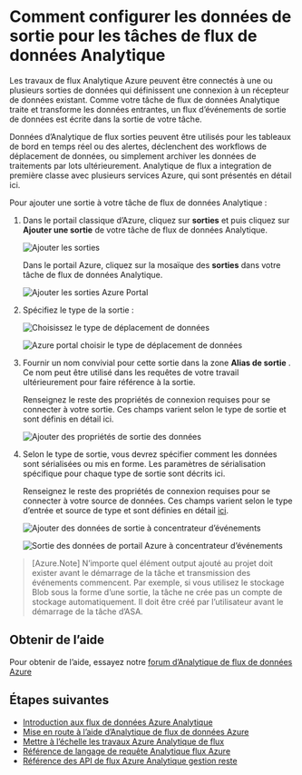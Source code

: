 <properties 
    pageTitle="Comment configurer les données de sortie pour les tâches de flux de données Analytique | Microsoft Azure" 
    description="Configurer les sorties pour les tâches de flux de données Analytique | apprentissage de segments de chemin d’accès."
    keywords="données de sortie, le déplacement des données"
    documentationCenter=""
    services="stream-analytics"
    authors="jeffstokes72" 
    manager="jhubbard" 
    editor="cgronlun"/>

<tags 
    ms.service="stream-analytics" 
    ms.devlang="na" 
    ms.topic="article" 
    ms.tgt_pltfrm="na" 
    ms.workload="data-services" 
    ms.date="09/26/2016" 
    ms.author="jeffstok"/> 

# <a name="how-to-configure-data-outputs-for-stream-analytics-jobs"></a>Comment configurer les données de sortie pour les tâches de flux de données Analytique

Les travaux de flux Analytique Azure peuvent être connectés à une ou plusieurs sorties de données qui définissent une connexion à un récepteur de données existant. Comme votre tâche de flux de données Analytique traite et transforme les données entrantes, un flux d’événements de sortie de données est écrite dans la sortie de votre tâche.

Données d’Analytique de flux sorties peuvent être utilisés pour les tableaux de bord en temps réel ou des alertes, déclenchent des workflows de déplacement de données, ou simplement archiver les données de traitements par lots ultérieurement. Analytique de flux a integration de première classe avec plusieurs services Azure, qui sont présentés en détail ici.

Pour ajouter une sortie à votre tâche de flux de données Analytique :

1. Dans le portail classique d’Azure, cliquez sur **sorties** et puis cliquez sur **Ajouter une sortie** de votre tâche de flux de données Analytique.

    ![Ajouter les sorties](./media/stream-analytics-add-outputs/1-stream-analytics-add-outputs.png)  

    Dans le portail Azure, cliquez sur la mosaïque des **sorties** dans votre tâche de flux de données Analytique.

    ![Ajouter les sorties Azure Portal](./media/stream-analytics-add-outputs/5-stream-analytics-add-outputs.png)

2. Spécifiez le type de la sortie :

    ![Choisissez le type de déplacement de données](./media/stream-analytics-add-outputs/2-stream-analytics-add-outputs.png)  

    ![Azure portal choisir le type de déplacement de données](./media/stream-analytics-add-outputs/6-stream-analytics-add-outputs.png)

3. Fournir un nom convivial pour cette sortie dans la zone **Alias de sortie** . Ce nom peut être utilisé dans les requêtes de votre travail ultérieurement pour faire référence à la sortie.  
    
    Renseignez le reste des propriétés de connexion requises pour se connecter à votre sortie.  Ces champs varient selon le type de sortie et sont définis en détail ici.  

    ![Ajouter des propriétés de sortie des données](./media/stream-analytics-add-outputs/3-stream-analytics-add-outputs.png)  

4. Selon le type de sortie, vous devrez spécifier comment les données sont sérialisées ou mis en forme. Les paramètres de sérialisation spécifique pour chaque type de sortie sont décrits ici.

    Renseignez le reste des propriétés de connexion requises pour se connecter à votre source de données. Ces champs varient selon le type d’entrée et source de type et sont définies en détail [ici](stream-analytics-create-a-job.md).  

    ![Ajouter des données de sortie à concentrateur d’événements](./media/stream-analytics-add-outputs/4-stream-analytics-add-outputs.png)  

    ![Sortie des données de portail Azure à concentrateur d’événements](./media/stream-analytics-add-outputs/7-stream-analytics-add-outputs.png)  

> [Azure.Note] N’importe quel élément output ajouté au projet doit exister avant le démarrage de la tâche et transmission des événements commencent. Par exemple, si vous utilisez le stockage Blob sous la forme d’une sortie, la tâche ne crée pas un compte de stockage automatiquement. Il doit être créé par l’utilisateur avant le démarrage de la tâche d’ASA.

## <a name="get-help"></a>Obtenir de l’aide
Pour obtenir de l’aide, essayez notre [forum d’Analytique de flux de données Azure](https://social.msdn.microsoft.com/Forums/en-US/home?forum=AzureStreamAnalytics)

## <a name="next-steps"></a>Étapes suivantes

- [Introduction aux flux de données Azure Analytique](stream-analytics-introduction.md)
- [Mise en route à l’aide d’Analytique de flux de données Azure](stream-analytics-get-started.md)
- [Mettre à l’échelle les travaux Azure Analytique de flux](stream-analytics-scale-jobs.md)
- [Référence de langage de requête Analytique flux Azure](https://msdn.microsoft.com/library/azure/dn834998.aspx)
- [Référence des API de flux Azure Analytique gestion reste](https://msdn.microsoft.com/library/azure/dn835031.aspx)
